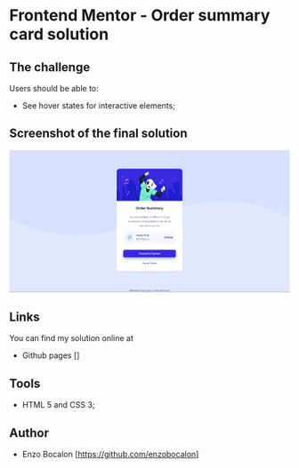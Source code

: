 <h1>Frontend Mentor - Order summary card solution</h1>

## The challenge

Users should be able to:

- See hover states for interactive elements;

## Screenshot of the final solution

<img src="./images/finalsolution.png">

## Links

You can find my solution online at

- Github pages []

## Tools

- HTML 5 and CSS 3;

## Author

- Enzo Bocalon [https://github.com/enzobocalon]